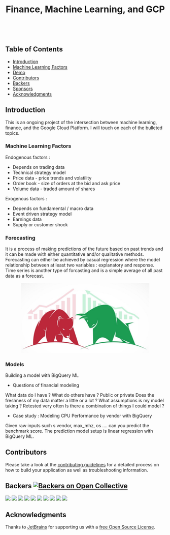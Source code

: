 <h1 align="center"> Finance, Machine Learning, and GCP </h1> <br>
<p align="center">
  <a href="https://gitpoint.co/">
    <img alt="" width="450">
  </a>
</p>



<!-- START doctoc generated TOC please keep comment here to allow auto update -->
<!-- DON'T EDIT THIS SECTION, INSTEAD RE-RUN doctoc TO UPDATE -->
## Table of Contents

- [Introduction](#introduction)
- [Machine Learning Factors](#Machine_learning_factors)
- [Demo](#demo)
- [Contributors](#contributors)
- [Backers](#backers-)
- [Sponsors](#sponsors-)
- [Acknowledgments](#acknowledgments)

<!-- END doctoc generated TOC please keep comment here to allow auto update -->

## Introduction

This is an ongoing project of the intersection between machine learning, finance, and the Google Cloud Platform. I will touch on each of the bulleted topics. 

### Machine Learning Factors

Endogenous factors :
* Depends on trading data
* Technical strategy model
* Price data - price trends and volatility
* Order book - size of orders at the bid and ask price
* Volume data - traded amount of shares

Exogenous factors :
* Depends on fundamental / macro data
* Event driven strategy model
* Earnings data
* Supply or customer shock

### Forecasting
It is a process of making predictions of the future based on past trends and it can be made with either quantitative and/or qualitative methods. 
Forecasting can either be achieved by casual regression where the model relationship between at least two variables : explanatory and response.
Time series is another type of forcasting and is a simple average of all past data as a forecast.

<p align="center"><img width=80% src="https://github.com/hilsdsg3/Econometric_data/blob/master/meta_data/media/Bull_bear.jpg"></p>

### Models

Building a model with BigQuery ML

- Questions of financial modeling

What data do I have ?
What do others have ? Public or private
Does the freshness of my data matter a little or a lot ?
What assumptions is my model taking ? Retested very often
Is there a combination of things I could model ?

- Case study : Modeling CPU Performance by vendor with BigQuery

Given raw inputs such s vendor, max_mhz, os .... can you predict the benchmark score. The prediction model setup is linear regression with BigQuery ML.


## Contributors

Please take a look at the [contributing guidelines](./CONTRIBUTING.md) for a detailed process on how to build your application as well as troubleshooting information.

## Backers [![Backers on Open Collective](https://opencollective.com/git-point/backers/badge.svg)](#backers)





<a href="https://opencollective.com/git-point/sponsor/0/website" target="_blank"><img src="https://opencollective.com/git-point/sponsor/0/avatar.svg"></a>
<a href="https://opencollective.com/git-point/sponsor/1/website" target="_blank"><img src="https://opencollective.com/git-point/sponsor/1/avatar.svg"></a>
<a href="https://opencollective.com/git-point/sponsor/2/website" target="_blank"><img src="https://opencollective.com/git-point/sponsor/2/avatar.svg"></a>
<a href="https://opencollective.com/git-point/sponsor/3/website" target="_blank"><img src="https://opencollective.com/git-point/sponsor/3/avatar.svg"></a>
<a href="https://opencollective.com/git-point/sponsor/4/website" target="_blank"><img src="https://opencollective.com/git-point/sponsor/4/avatar.svg"></a>
<a href="https://opencollective.com/git-point/sponsor/5/website" target="_blank"><img src="https://opencollective.com/git-point/sponsor/5/avatar.svg"></a>
<a href="https://opencollective.com/git-point/sponsor/6/website" target="_blank"><img src="https://opencollective.com/git-point/sponsor/6/avatar.svg"></a>
<a href="https://opencollective.com/git-point/sponsor/7/website" target="_blank"><img src="https://opencollective.com/git-point/sponsor/7/avatar.svg"></a>
<a href="https://opencollective.com/git-point/sponsor/8/website" target="_blank"><img src="https://opencollective.com/git-point/sponsor/8/avatar.svg"></a>
<a href="https://opencollective.com/git-point/sponsor/9/website" target="_blank"><img src="https://opencollective.com/git-point/sponsor/9/avatar.svg"></a>

## Acknowledgments

Thanks to [JetBrains](https://www.jetbrains.com) for supporting us with a [free Open Source License](https://www.jetbrains.com/buy/opensource).

